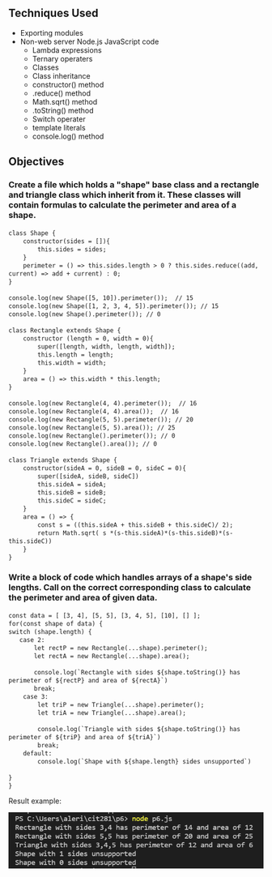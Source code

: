 ## Techniques Used 

- Exporting modules
- Non-web server Node.js JavaScript code
    - Lambda expressions
    - Ternary operaters
    - Classes
    - Class inheritance
    - constructor() method
    - .reduce() method
    - Math.sqrt() method
    - .toString() method
    - Switch operater
    - template literals
    - console.log() method

## Objectives

### Create a file which holds a "shape" base class and a rectangle and triangle class which inherit from it. These classes will contain formulas to calculate the perimeter and area of a shape. 
```
class Shape {
    constructor(sides = []){
        this.sides = sides;
    }
    perimeter = () => this.sides.length > 0 ? this.sides.reduce((add, current) => add + current) : 0; 
}

console.log(new Shape([5, 10]).perimeter());  // 15
console.log(new Shape([1, 2, 3, 4, 5]).perimeter()); // 15
console.log(new Shape().perimeter()); // 0

class Rectangle extends Shape {
    constructor (length = 0, width = 0){
        super([length, width, length, width]);
        this.length = length;
        this.width = width;
    }
    area = () => this.width * this.length;
}

console.log(new Rectangle(4, 4).perimeter());  // 16
console.log(new Rectangle(4, 4).area());  // 16
console.log(new Rectangle(5, 5).perimeter()); // 20
console.log(new Rectangle(5, 5).area()); // 25
console.log(new Rectangle().perimeter()); // 0
console.log(new Rectangle().area()); // 0

class Triangle extends Shape {
    constructor(sideA = 0, sideB = 0, sideC = 0){
        super([sideA, sideB, sideC])
        this.sideA = sideA;
        this.sideB = sideB;
        this.sideC = sideC;
    }
    area = () => {
        const s = ((this.sideA + this.sideB + this.sideC)/ 2);
        return Math.sqrt( s *(s-this.sideA)*(s-this.sideB)*(s-this.sideC))
    }
}
```
### Write a block of code which handles arrays of a shape's side lengths. Call on the correct corresponding class to calculate the perimeter and area of given data. 

```
const data = [ [3, 4], [5, 5], [3, 4, 5], [10], [] ];
for(const shape of data) {
switch (shape.length) {
   case 2:
       let rectP = new Rectangle(...shape).perimeter();
       let rectA = new Rectangle(...shape).area();

       console.log(`Rectangle with sides ${shape.toString()} has perimeter of ${rectP} and area of ${rectA}`)
       break;
    case 3:
        let triP = new Triangle(...shape).perimeter();
        let triA = new Triangle(...shape).area();
 
        console.log(`Triangle with sides ${shape.toString()} has perimeter of ${triP} and area of ${triA}`)
        break;
    default:
        console.log(`Shape with ${shape.length} sides unsupported`)

}
}
```

Result example:

![p6.js](p6.png)
